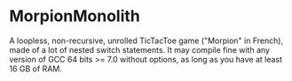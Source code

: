 # MorpionMonolith
A loopless, non-recursive, unrolled TicTacToe game ("Morpion" in French), made of a lot of nested switch statements. It may compile fine with any version of GCC 64 bits >= 7.0 without options, as long as you have at least 16 GB of RAM.
